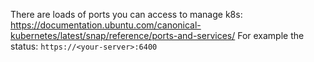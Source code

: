 There are loads of ports you can access to manage k8s: https://documentation.ubuntu.com/canonical-kubernetes/latest/snap/reference/ports-and-services/
For example the status: `https://<your-server>:6400`
